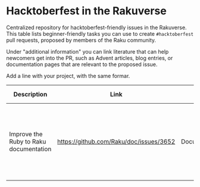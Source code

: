 # Hacktoberfest in the Rakuverse

Centralized repository for hacktoberfest-friendly issues in the
Rakuverse. This table lists beginner-friendly tasks you can use to
create `#hacktoberfest` pull requests, proposed by members of the Raku
community.

Under "additional information" you can link literature that can help
newcomers get into the PR, such as Advent articles, blog entries, or
documentation pages that are relevant to the proposed issue.

Add a line with your project, with the same formar.


| Description                                            | Link                                    | Type                   | Additional information                                                                         |
|--------------------------------------------------------|-----------------------------------------|------------------------|------------------------------------------------------------------------------------------------|
| Improve the Ruby to Raku documentation                 | https://github.com/Raku/doc/issues/3652 | Documentation          | Basic, knowledge of Ruby and some knowledge of Raku required. Written in Pod6, Raku doc format |
